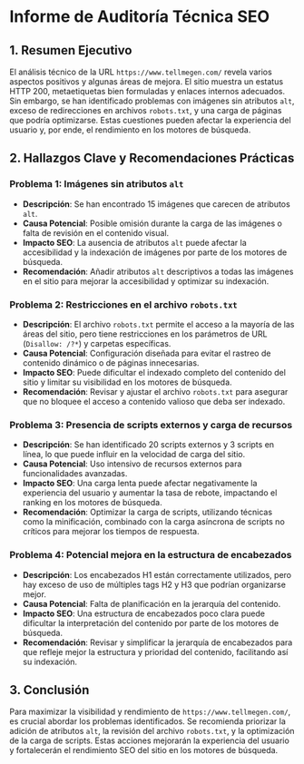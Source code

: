 # Informe de Auditoría Técnica SEO

## 1. Resumen Ejecutivo

El análisis técnico de la URL `https://www.tellmegen.com/` revela varios aspectos positivos y algunas áreas de mejora. El sitio muestra un estatus HTTP 200, metaetiquetas bien formuladas y enlaces internos adecuados. Sin embargo, se han identificado problemas con imágenes sin atributos `alt`, exceso de redirecciones en archivos `robots.txt`, y una carga de páginas que podría optimizarse. Estas cuestiones pueden afectar la experiencia del usuario y, por ende, el rendimiento en los motores de búsqueda.

## 2. Hallazgos Clave y Recomendaciones Prácticas

### Problema 1: Imágenes sin atributos `alt`
- **Descripción**: Se han encontrado 15 imágenes que carecen de atributos `alt`.
- **Causa Potencial**: Posible omisión durante la carga de las imágenes o falta de revisión en el contenido visual.
- **Impacto SEO**: La ausencia de atributos `alt` puede afectar la accesibilidad y la indexación de imágenes por parte de los motores de búsqueda.
- **Recomendación**: Añadir atributos `alt` descriptivos a todas las imágenes en el sitio para mejorar la accesibilidad y optimizar su indexación.

### Problema 2: Restricciones en el archivo `robots.txt`
- **Descripción**: El archivo `robots.txt` permite el acceso a la mayoría de las áreas del sitio, pero tiene restricciones en los parámetros de URL (`Disallow: /?*`) y carpetas específicas.
- **Causa Potencial**: Configuración diseñada para evitar el rastreo de contenido dinámico o de páginas innecesarias.
- **Impacto SEO**: Puede dificultar el indexado completo del contenido del sitio y limitar su visibilidad en los motores de búsqueda.
- **Recomendación**: Revisar y ajustar el archivo `robots.txt` para asegurar que no bloquee el acceso a contenido valioso que deba ser indexado.

### Problema 3: Presencia de scripts externos y carga de recursos
- **Descripción**: Se han identificado 20 scripts externos y 3 scripts en línea, lo que puede influir en la velocidad de carga del sitio.
- **Causa Potencial**: Uso intensivo de recursos externos para funcionalidades avanzadas.
- **Impacto SEO**: Una carga lenta puede afectar negativamente la experiencia del usuario y aumentar la tasa de rebote, impactando el ranking en los motores de búsqueda.
- **Recomendación**: Optimizar la carga de scripts, utilizando técnicas como la minificación, combinado con la carga asíncrona de scripts no críticos para mejorar los tiempos de respuesta.

### Problema 4: Potencial mejora en la estructura de encabezados
- **Descripción**: Los encabezados H1 están correctamente utilizados, pero hay exceso de uso de múltiples tags H2 y H3 que podrían organizarse mejor.
- **Causa Potencial**: Falta de planificación en la jerarquía del contenido.
- **Impacto SEO**: Una estructura de encabezados poco clara puede dificultar la interpretación del contenido por parte de los motores de búsqueda.
- **Recomendación**: Revisar y simplificar la jerarquía de encabezados para que refleje mejor la estructura y prioridad del contenido, facilitando así su indexación.

## 3. Conclusión

Para maximizar la visibilidad y rendimiento de `https://www.tellmegen.com/`, es crucial abordar los problemas identificados. Se recomienda priorizar la adición de atributos `alt`, la revisión del archivo `robots.txt`, y la optimización de la carga de scripts. Estas acciones mejorarán la experiencia del usuario y fortalecerán el rendimiento SEO del sitio en los motores de búsqueda.